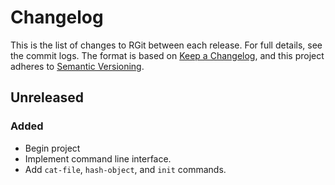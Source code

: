 # Changelog

This is the list of changes to RGit between each release. For full details, see
the commit logs. The format is based on [Keep a
Changelog](https://keepachangelog.com/en/1.0.0/), and this project adheres to
[Semantic Versioning](https://semver.org/spec/v2.0.0.html).

## Unreleased

### Added

- Begin project
- Implement command line interface.
- Add `cat-file`, `hash-object`, and `init` commands.

